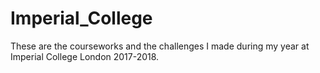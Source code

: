 # Imperial_College

These are the courseworks and the challenges I made during my year at Imperial College London 2017-2018.
